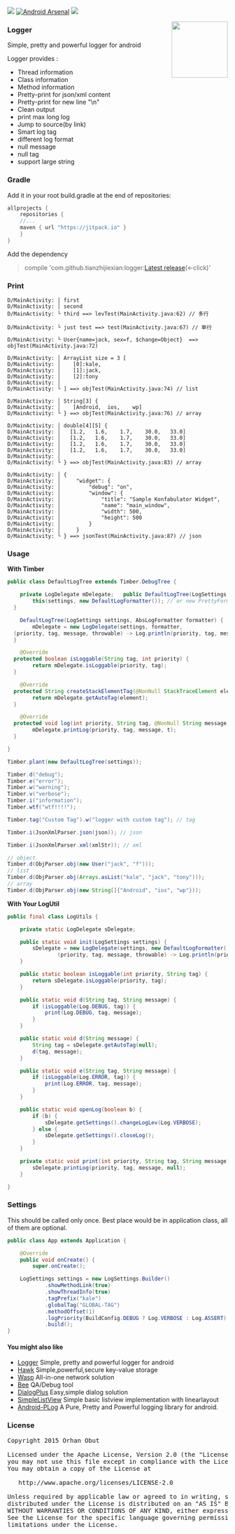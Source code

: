 [![](https://jitpack.io/v/tianzhijiexian/logger.svg)](https://jitpack.io/#tianzhijiexian/logger)
[![Android Arsenal](https://img.shields.io/badge/Android%20Arsenal-Logger-brightgreen.svg?mFormat=flat)](http://android-arsenal.com/details/1/1658) [![](https://img.shields.io/badge/AndroidWeekly-%23147-blue.svg)](http://androidweekly.net/issues/issue-147)

<img align="right" src='https://raw.githubusercontent.com/tianzhijiexian/logger/master/images/logger-logo.png' width='128' height='128'/>

### Logger
Simple, pretty and powerful logger for android

Logger provides :

- Thread information
- Class information
- Method information
- Pretty-print for json/xml content
- Pretty-print for new line "\n"
- Clean output
- print max long log 
- Jump to source(by link)
- Smart log tag
- different log format
- null message
- null tag
- support large string  

### Gradle
Add it in your root build.gradle at the end of repositories:  

```groovy
allprojects {
    repositories {
	//...
	maven { url "https://jitpack.io" }
    }
}
```  

Add the dependency  
> compile 'com.github.tianzhijiexian:logger:[Latest release](https://github.com/tianzhijiexian/logger/releases)(<-click)'

### Print  

```logcat
D/MainActivity: │ first
D/MainActivity: │ second
D/MainActivity: └ third ==> levTest(MainActivity.java:62) // 多行

D/MainActivity: └ just test ==> test(MainActivity.java:67) // 单行

D/MainActivity: └ User{name=jack, sex=f, $change=Object}  ==> objTest(MainActivity.java:72)

D/MainActivity: │ ArrayList size = 3 [ 
D/MainActivity: │    [0]:kale,
D/MainActivity: │    [1]:jack,
D/MainActivity: │    [2]:tony
D/MainActivity: │ 
D/MainActivity: └ ] ==> objTest(MainActivity.java:74) // list

D/MainActivity: │ String[3] { 
D/MainActivity: │    [Android,	ios,	wp]
D/MainActivity: └ } ==> objTest(MainActivity.java:76) // array

D/MainActivity: │ double[4][5] { 
D/MainActivity: │   [1.2,	1.6,	1.7,	30.0,	33.0]
D/MainActivity: │   [1.2,	1.6,	1.7,	30.0,	33.0]
D/MainActivity: │   [1.2,	1.6,	1.7,	30.0,	33.0]
D/MainActivity: │   [1.2,	1.6,	1.7,	30.0,	33.0]
D/MainActivity: │ 
D/MainActivity: └ } ==> objTest(MainActivity.java:83) // array

D/MainActivity: │ {
D/MainActivity: │     "widget": {
D/MainActivity: │         "debug": "on",
D/MainActivity: │         "window": {
D/MainActivity: │             "title": "Sample Konfabulator Widget",
D/MainActivity: │             "name": "main_window",
D/MainActivity: │             "width": 500,
D/MainActivity: │             "height": 500
D/MainActivity: │         }
D/MainActivity: │     }
D/MainActivity: └ } ==> jsonTest(MainActivity.java:87) // json
```

### Usage

**With Timber**

```java
public class DefaultLogTree extends Timber.DebugTree {

    private LogDelegate mDelegate;   public DefaultLogTree(LogSettings settings) {
        this(settings, new DefaultLogFormatter()); // or new PrettyFormatter()
  }

    DefaultLogTree(LogSettings settings, AbsLogFormatter formatter) {
        mDelegate = new LogDelegate(settings, formatter,
  (priority, tag, message, throwable) -> Log.println(priority, tag, message));
  }

    @Override
  protected boolean isLoggable(String tag, int priority) {
        return mDelegate.isLoggable(priority, tag);
  }

    @Override
  protected String createStackElementTag(@NonNull StackTraceElement element) {
        return mDelegate.getAutoTag(element);
  }

    @Override
  protected void log(int priority, String tag, @NonNull String message, Throwable t) {
        mDelegate.printLog(priority, tag, message, t);
  }

}
```

```java
Timber.plant(new DefaultLogTree(settings));
```

```java
Timber.d("debug"); 
Timber.e("error"); 
Timber.w("warning"); 
Timber.v("verbose"); 
Timber.i("information"); 
Timber.wtf("wtf!!!!");

Timber.tag("Custom Tag").w("logger with custom tag"); // tag

Timber.i(JsonXmlParser.json(json)); // json

Timber.i(JsonXmlParser.xml(xmlStr)); // xml

// object 
Timber.d(ObjParser.obj(new User("jack", "f"))); 
// list 
Timber.d(ObjParser.obj(Arrays.asList("kale", "jack", "tony"))); 
// array 
Timber.d(ObjParser.obj(new String[]{"Android", "ios", "wp"}));
```

**With Your LogUtil**


```java
public final class LogUtils {

    private static LogDelegate sDelegate;

    public static void init(LogSettings settings) {
        sDelegate = new LogDelegate(settings, new DefaultLogFormatter(),
                (priority, tag, message, throwable) -> Log.println(priority, tag, message));
    }

    public static boolean isLoggable(int priority, String tag) {
        return sDelegate.isLoggable(priority, tag);
    }

    public static void d(String tag, String message) {
        if (isLoggable(Log.DEBUG, tag)) {
            print(Log.DEBUG, tag, message);
        }
    }

    public static void d(String message) {
        String tag = sDelegate.getAutoTag(null);
        d(tag, message);
    }

    public static void e(String tag, String message) {
        if (isLoggable(Log.ERROR, tag)) {
            print(Log.ERROR, tag, message);
        }
    }

    public static void openLog(boolean b) {
        if (b) {
            sDelegate.getSettings().changeLogLev(Log.VERBOSE);
        } else {
            sDelegate.getSettings().closeLog();
        }
    }

    private static void print(int priority, String tag, String message) {
        sDelegate.printLog(priority, tag, message, null);
    }

}
```

### Settings

This should be called only once. Best place would be in application class, all of them
 are optional.

```java
public class App extends Application {

    @Override
    public void onCreate() {
        super.onCreate();

	LogSettings settings = new LogSettings.Builder()
	        .showMethodLink(true)
	        .showThreadInfo(true)
	        .tagPrefix("kale")
	        .globalTag("GLOBAL-TAG")
	        .methodOffset(1)
	        .logPriority(BuildConfig.DEBUG ? Log.VERBOSE : Log.ASSERT)
	        .build();
}
```

#### You might also like
- [Logger](https://github.com/orhanobut/logger) Simple, pretty and powerful logger for android
- [Hawk](https://github.com/orhanobut/hawk) Simple,powerful,secure key-value storage
- [Wasp](https://github.com/orhanobut/wasp) All-in-one network solution
- [Bee](https://github.com/orhanobut/bee) QA/Debug tool
- [DialogPlus](https://github.com/orhanobut/dialogplus) Easy,simple dialog solution
- [SimpleListView](https://github.com/orhanobut/simplelistview) Simple basic listview implementation with linearlayout
- [Android-PLog](https://github.com/Muyangmin/Android-PLog) A Pure, Pretty and Powerful logging library for android.

### License
<pre>
Copyright 2015 Orhan Obut

Licensed under the Apache License, Version 2.0 (the "License");
you may not use this file except in compliance with the License.
You may obtain a copy of the License at

   http://www.apache.org/licenses/LICENSE-2.0

Unless required by applicable law or agreed to in writing, software
distributed under the License is distributed on an "AS IS" BASIS,
WITHOUT WARRANTIES OR CONDITIONS OF ANY KIND, either express or implied.
See the License for the specific language governing permissions and
limitations under the License.
</pre>
